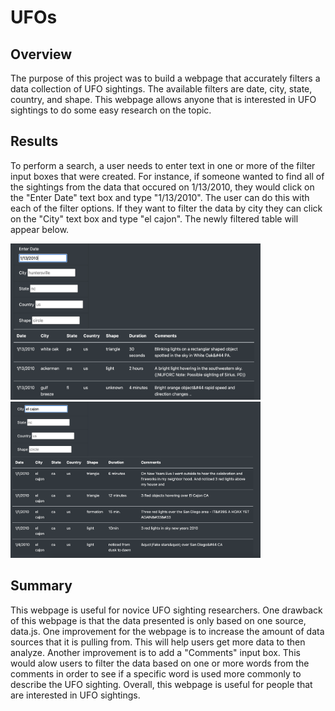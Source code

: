 # UFOs

## Overview

The purpose of this project was to build a webpage that accurately filters a data collection of UFO sightings.  The available filters are date, city, state, country, and shape.  This webpage allows anyone that is interested in UFO sightings to do some easy research on the topic.

## Results

To perform a search, a user needs to enter text in one or more of the filter input boxes that were created.  For instance, if someone wanted to find all of the sightings from the data that occured on 1/13/2010, they would click on the "Enter Date" text box and type "1/13/2010".  The user can do this with each of the filter options.  If they want to filter the data by city they can click on the "City" text box and type "el cajon".  The newly filtered table will appear below.

<img src="https://github.com/bwheeler98/UFOs/blob/d22c4ce2332689b9a9594a6e10e8fb4c9df89db9/UFOs/mod11_date.png" width="400" height="250">   <img src="https://github.com/bwheeler98/UFOs/blob/d22c4ce2332689b9a9594a6e10e8fb4c9df89db9/UFOs/mod11_city.png" width="400" height="250">

## Summary

This webpage is useful for novice UFO sighting researchers.  One drawback of this webpage is that the data presented is only based on one source, data.js.  One improvement for the webpage is to increase the amount of data sources that it is pulling from.  This will help users get more data to then analyze.  Another improvement is to add a "Comments" input box.  This would alow users to filter the data based on one or more words from the comments in order to see if a specific word is used more commonly to describe the UFO sighting.  Overall, this webpage is useful for people that are interested in UFO sightings.  
